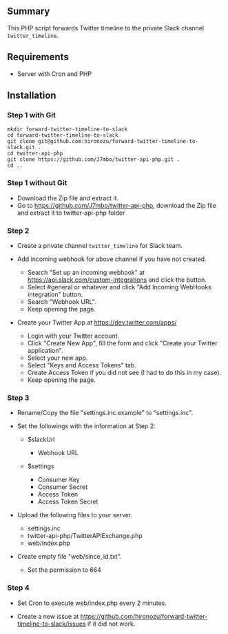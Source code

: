 ## Summary

This PHP script forwards Twitter timeline to the private Slack channel `twitter_timeline`.

## Requirements

- Server with Cron and PHP

## Installation

### Step 1 with Git

```shell
mkdir forward-twitter-timeline-to-slack
cd forward-twitter-timeline-to-slack
git clone git@github.com:hironozu/forward-twitter-timeline-to-slack.git .
cd twitter-api-php
git clone https://github.com/J7mbo/twitter-api-php.git .
cd ..
```

### Step 1 without Git

- Download the Zip file and extract it.
- Go to https://github.com/J7mbo/twitter-api-php, download the Zip file and extract it to twitter-api-php folder

### Step 2

- Create a private channel `twitter_timeline` for Slack team.

- Add incoming webhook for above channel if you have not created.

  + Search "Set up an incoming webhook" at https://api.slack.com/custom-integrations and click the button.
  + Select #general or whatever and click "Add Incoming WebHooks integration" button.
  + Search "Webhook URL".
  + Keep opening the page.

- Create your Twitter App at https://dev.twitter.com/apps/

  + Login with your Twitter account.
  + Click "Create New App", fill the form and click "Create your Twitter application".
  + Select your new app.
  + Select "Keys and Access Tokens" tab.
  + Create Access Token if you did not see (I had to do this in my case).
  + Keep opening the page.

### Step 3

- Rename/Copy the file "settings.inc.example" to "settings.inc".

- Set the followings with the information at Step 2:

  + $slackUrl

    * Webhook URL

  + $settings

    * Consumer Key
    * Consumer Secret
    * Access Token
    * Access Token Secret

- Upload the following files to your server.

  + settings.inc
  + twitter-api-php/TwitterAPIExchange.php
  + web/index.php

- Create empty file "web/since_id.txt".

  + Set the permission to 664

### Step 4

- Set Cron to execute web/index.php every 2 minutes.

- Create a new issue at https://github.com/hironozu/forward-twitter-timeline-to-slack/issues if it did not work.
